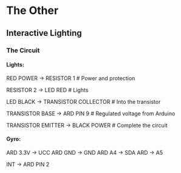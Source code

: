 # The Other

## Interactive Lighting

### The Circuit

#### Lights:

RED POWER -> RESISTOR 1 # Power and protection

RESISTOR 2 -> LED RED # Lights

LED BLACK -> TRANSISTOR COLLECTOR # Into the transistor

TRANSISTOR BASE -> ARD PIN 9 # Regulated voltage from Arduino

TRANSISTOR EMITTER -> BLACK POWER # Complete the circuit

#### Gyro:

ARD 3.3V -> UCC
ARD GND -> GND
ARD A4 -> SDA
ARD -> A5

INT -> ARD PIN 2


